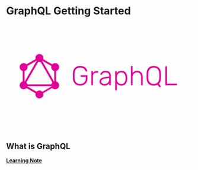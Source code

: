 
# GraphQL Getting Started

![Cover](https://github.com/logan70/graphql-getting-started/blob/master/cover.png?raw=true)

## What is GraphQL

[**Learning Note**](https://github.com/logan70/graphql-getting-started/tree/master/1-What%20is%20GraphQL)

